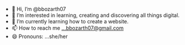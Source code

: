 - 👋 Hi, I’m @bbozarth07
- 👀 I’m interested in learning, creating and discovering all things digital.
- 🌱 I’m currently learning how to create a website.
- 📫 How to reach me ...bbozarth07@gmail.com
- 😄 Pronouns: ...she/her
  

<!---
bbozarth07/bbozarth07 is a ✨ special ✨ repository because its `README.md` (this file) appears on your GitHub profile.
You can click the Preview link to take a look at your changes.
--->
